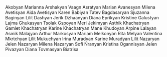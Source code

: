 Akobyan Marianna
Arshakyan Vaagn
Asratyan Marian
Avanesyan Milena
Avetisyan Aida
Avetisyan Karen
Babiyan Tatev
Bagdasaryan Sjuzanna
Baginyan Lilit
Dashyan Jerik
Dzhaanyan Diana
Eprikyan Kristine
Galustyan Lajma
Ghukasyan Tsolak
Gspoyan Meri
Jekimyan Asthik
Khachatryan Gamlet
Khachatryan Karine
Khachatryan Mane
Khudoyan Arpine
Lalayan Asmik
Malajyan Arthur
Markosyan Mariam
Melkonyan Rita
Melyan Valentina
Mkrtchyan Lilit
Mukuchyan Irina
Muradyan Karine
Muradyan Lilit
Nazaryan Jelen
Nazaryan Milena
Nazaryan Sofi
Nranyan Kristina
Ogannisyan Jelen
Pivazyan Diana
Tovmasyan Biatrisa
